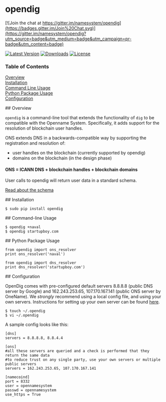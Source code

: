 opendig
=======

[![Join the chat at https://gitter.im/namesystem/opendig](https://badges.gitter.im/Join%20Chat.svg)](https://gitter.im/namesystem/opendig?utm_source=badge&utm_medium=badge&utm_campaign=pr-badge&utm_content=badge)

[![Latest Version](https://pypip.in/version/opendig/badge.svg)](https://pypi.python.org/pypi/opendig/)
[![Downloads](https://pypip.in/download/opendig/badge.svg)](https://pypi.python.org/pypi/opendig/)
[![License](https://pypip.in/license/opendig/badge.svg)](https://pypi.python.org/pypi/opendig>/)

### Table of Contents
[Overview](#overview)  
[Installation](#installation)  
[Command Line Usage](#cli)  
[Python Package Usage](#pythonpackage)  
[Configuration](#configuration)  

<a name="overview"/>
## Overview

`opendig` is a command-line tool that extends the functionality of `dig` to be compatible with the Openname System. Specifically, it adds support for the resolution of blockchain user handles.

ONS extends DNS in a backwards-compatible way by supporting the registration and resolution of:

+ user handles on the blockchain (currently supported by opendig)
+ domains on the blockchain (in the design phase)

#### ONS = ICANN DNS + blockchain handles + blockchain domains

User calls to opendig will return user data in a standard schema.

[Read about the schema](https://github.com/opennamesystem/openspecs)

<a name="installation"/>
## Installation

```
$ sudo pip install opendig
```

<a name="cli"/>
## Command-line Usage

```
$ opendig +naval
$ opendig startupboy.com
```

<a name="pythonpackage"/>
## Python Package Usage

```
from opendig import ons_resolver
print ons_resolver('naval')

from opendig import dns_resolver
print dns_resolver('startupboy.com')
```

<a name="configuration"/>
## Configuration

OpenDig comes with pre-configured default servers 8.8.8.8 (public DNS server by Google) and 162.243.253.65, 107.170.167.141 (public ONS server by OneName). We *strongly* recommend using a local config file, and using your own servers. Instructions for setting up your own server can be found [here](https://github.com/opennamesystem/ons-server/blob/master/doc/build-debian.md).

```
$ touch ~/.opendig
$ vi ~/.opendig
```
A sample config looks like this:

```
[dns]
servers = 8.8.8.8, 8.8.4.4

[ons]
#all these servers are queried and a check is performed that they return the same data
#to reduce trust on any single party, use your own servers or multiple public servers
servers = 162.243.253.65, 107.170.167.141

[namecoind]
port = 8332
user = opennamesystem
passwd = opennamesystem
use_https = True
```
